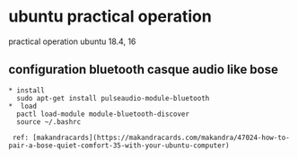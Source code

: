 # ubuntu practical operation
practical operation ubuntu 18.4, 16

## configuration bluetooth casque audio like bose
```
* install
  sudo apt-get install pulseaudio-module-bluetooth
*  load
  pactl load-module module-bluetooth-discover
  source ~/.bashrc 
  
 ref: [makandracards](https://makandracards.com/makandra/47024-how-to-pair-a-bose-quiet-comfort-35-with-your-ubuntu-computer)
```
